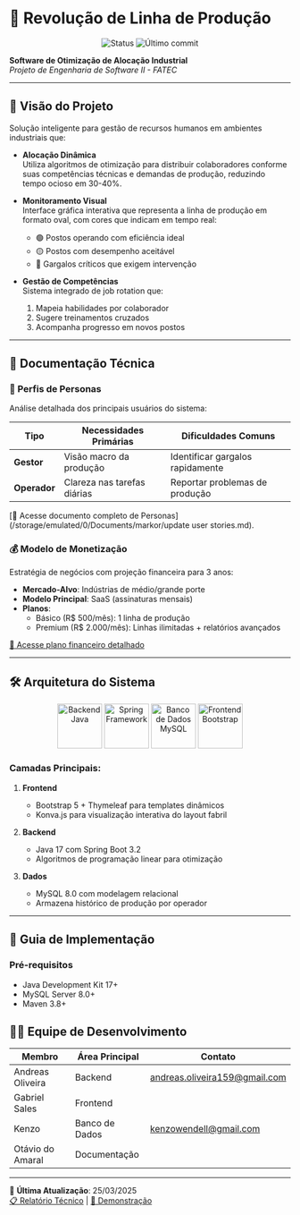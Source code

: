 # 🔄 Revolução de Linha de Produção

<p align="center">
  <img src="https://img.shields.io/badge/STATUS-EM%20DESENVOLVIMENTO-yellowgreen" alt="Status">
  <img src="https://img.shields.io/github/last-commit/xygabp/Revolucao-da-Gestao-de-Linha-de-Producao?color=blue" alt="Último commit">
</p>

**Software de Otimização de Alocação Industrial**  
*Projeto de Engenharia de Software II - FATEC*  

---

## 📌 Visão do Projeto
Solução inteligente para gestão de recursos humanos em ambientes industriais que:

- **Alocação Dinâmica**  
  Utiliza algoritmos de otimização para distribuir colaboradores conforme suas competências técnicas e demandas de produção, reduzindo tempo ocioso em 30-40%.

- **Monitoramento Visual**  
  Interface gráfica interativa que representa a linha de produção em formato oval, com cores que indicam em tempo real:
  - 🟢 Postos operando com eficiência ideal  
  - 🟡 Postos com desempenho aceitável  
  - 🔴 Gargalos críticos que exigem intervenção

- **Gestão de Competências**  
  Sistema integrado de job rotation que:
  1. Mapeia habilidades por colaborador
  2. Sugere treinamentos cruzados
  3. Acompanha progresso em novos postos

---

## 📂 Documentação Técnica

### 👥 Perfis de Personas
Análise detalhada dos principais usuários do sistema:

| Tipo          | Necessidades Primárias                  | Dificuldades Comuns               |
|---------------|-----------------------------------------|-----------------------------------|
| **Gestor**    | Visão macro da produção                 | Identificar gargalos rapidamente  |
| **Operador**  | Clareza nas tarefas diárias             | Reportar problemas de produção    |

[🔗 Acesse documento completo de Personas](/storage/emulated/0/Documents/markor/update user stories.md).

### 💰 Modelo de Monetização
Estratégia de negócios com projeção financeira para 3 anos:

- **Mercado-Alvo**: Indústrias de médio/grande porte
- **Modelo Principal**: SaaS (assinaturas mensais)
- **Planos**:  
  - Básico (R$ 500/mês): 1 linha de produção  
  - Premium (R$ 2.000/mês): Linhas ilimitadas + relatórios avançados

[🔗 Acesse plano financeiro detalhado](https://docs.google.com/document/d/1XBHqTbrBoD-VlA464C1OhgyH3wV5qKvn/edit?usp=sharing)

---

## 🛠️ Arquitetura do Sistema
<div align="center">
  <img src="https://cdn.jsdelivr.net/gh/devicons/devicon/icons/java/java-original-wordmark.svg" width="80" title="Backend Java"/>
  <img src="https://cdn.jsdelivr.net/gh/devicons/devicon/icons/spring/spring-original-wordmark.svg" width="80" title="Spring Framework"/>
  <img src="https://cdn.jsdelivr.net/gh/devicons/devicon/icons/mysql/mysql-original-wordmark.svg" width="80" title="Banco de Dados MySQL"/>
  <img src="https://cdn.jsdelivr.net/gh/devicons/devicon/icons/bootstrap/bootstrap-original-wordmark.svg" width="80" title="Frontend Bootstrap"/>
</div>

### Camadas Principais:
1. **Frontend**  
   - Bootstrap 5 + Thymeleaf para templates dinâmicos
   - Konva.js para visualização interativa do layout fabril

2. **Backend**  
   - Java 17 com Spring Boot 3.2
   - Algoritmos de programação linear para otimização

3. **Dados**  
   - MySQL 8.0 com modelagem relacional
   - Armazena histórico de produção por operador

---

## 🚀 Guia de Implementação

### Pré-requisitos
- Java Development Kit 17+
- MySQL Server 8.0+
- Maven 3.8+


## 👨‍💻 Equipe de Desenvolvimento

| Membro               | Área Principal       | Contato                          |
|----------------------|----------------------|----------------------------------|
| Andreas Oliveira     | Backend              | andreas.oliveira159@gmail.com     |
| Gabriel Sales        | Frontend             |        |
| Kenzo                | Banco de Dados       | kenzowendell@gmail.com |
| Otávio do Amaral     | Documentação         |        |

---

📅 **Última Atualização**: 25/03/2025  
[📋 Relatório Técnico](#) | [🎥 Demonstração](#)
